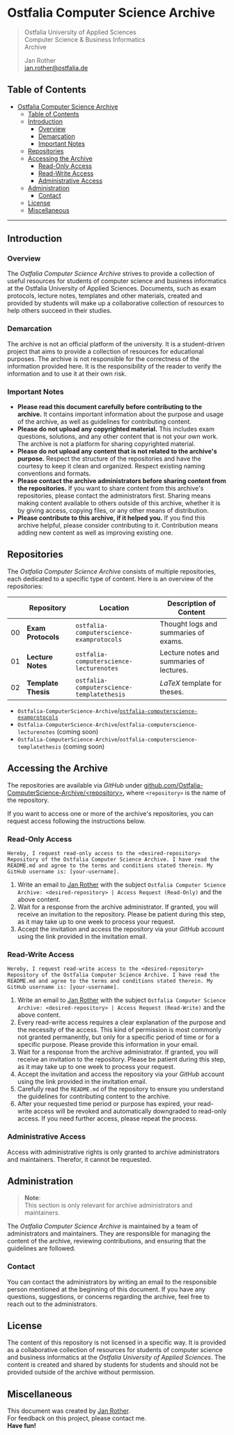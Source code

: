 # Ostfalia Computer Science Archive

> Ostfalia University of Applied Sciences  
> Computer Science & Business Informatics  
> Archive  
> 
> Jan Rother  
> jan.rother@ostfalia.de  

## Table of Contents

<!-- TOC -->
- [Ostfalia Computer Science Archive](#ostfalia-computer-science-archive)
  - [Table of Contents](#table-of-contents)
  - [Introduction](#introduction)
    - [Overview](#overview)
    - [Demarcation](#demarcation)
    - [Important Notes](#important-notes)
  - [Repositories](#repositories)
  - [Accessing the Archive](#accessing-the-archive)
    - [Read-Only Access](#read-only-access)
    - [Read-Write Access](#read-write-access)
    - [Administrative Access](#administrative-access)
  - [Administration](#administration)
    - [Contact](#contact)
  - [License](#license)
  - [Miscellaneous](#miscellaneous)
<!-- TOC -->

-----

## Introduction

### Overview

The *Ostfalia Computer Science Archive* strives to provide a collection of useful resources for students of computer science and business informatics at the Ostfalia University of Applied Sciences. Documents, such as exam protocols, lecture notes, templates and other materials, created and provided by students will make up a collaborative collection of resources to help others succeed in their studies.

### Demarcation

The archive is not an official platform of the university. It is a student-driven project that aims to provide a collection of resources for educational purposes. The archive is not responsible for the correctness of the information provided here. It is the responsibility of the reader to verify the information and to use it at their own risk.

### Important Notes

- **Please read this document carefully before contributing to the archive.** It contains important information about the purpose and usage of the archive, as well as guidelines for contributing content.
- **Please do not upload any copyrighted material.** This includes exam questions, solutions, and any other content that is not your own work. The archive is not a platform for sharing copyrighted material.
- **Please do not upload any content that is not related to the archive's purpose.** Respect the structure of the repositories and have the courtesy to keep it clean and organized. Respect existing naming conventions and formats.
- **Please contact the archive administrators before sharing content from the repositories.** If you want to share content from this archive's repositories, please contact the administrators first. Sharing means making content available to others outside of this archive, whether it is by giving access, copying files, or any other means of distribution.
- **Please contribute to this archive, if it helped you.** If you find this archive helpful, please consider contributing to it. Contribution means adding new content as well as improving existing one.

## Repositories

The *Ostfalia Computer Science Archive* consists of multiple repositories, each dedicated to a specific type of content. Here is an overview of the repositories:

|    |           Repository           |                      Location                      |                Description of Content                |
| -- | ------------------------------ | -------------------------------------------------- | ---------------------------------------------------- |
| 00 | **Exam Protocols**             | `ostfalia-computerscience-examprotocols`           | Thought logs and summaries of exams.                 |
| 01 | **Lecture Notes**              | `ostfalia-computerscience-lecturenotes`            | Lecture notes and summaries of lectures.             |
| 02 | **Template Thesis**            | `ostfalia-computerscience-templatethesis`          | *LaTeX* template for theses.                         |

- `Ostfalia-ComputerScience-Archive`/[`ostfalia-computerscience-examprotocols`](https://github.com/Ostfalia-ComputerScience-Archive/ostfalia-computerscience-examprotocols)
- `Ostfalia-ComputerScience-Archive`/`ostfalia-computerscience-lecturenotes` (coming soon)
- `Ostfalia-ComputerScience-Archive`/`ostfalia-computerscience-templatethesis` (coming soon)

## Accessing the Archive

The repositories are available via *GitHub* under [github.com/Ostfalia-ComputerScience-Archive/\<repository\>](https://github.com/Ostfalia-ComputerScience-Archive/), where `<repository>` is the name of the repository.

If you want to access one or more of the archive's repositories, you can request access following the instructions below.

### Read-Only Access

<!-- recipient: jan.rother@ostfalia.de -->
<!-- subject: "Ostfalia Computer Science Archive: <desired-repository> | Access Request (Read-Only)" -->
<!-- body: "Hereby, I request read-only access to the <desired-repository> Repository of the Ostfalia Computer Science Archive. I have read the README.md and agree to the terms and conditions stated therein. My GitHub username is: [your-username]." -->

  ```text
  Hereby, I request read-only access to the <desired-repository> Repository of the Ostfalia Computer Science Archive. I have read the README.md and agree to the terms and conditions stated therein. My GitHub username is: [your-username].
  ```

1. Write an email to [Jan Rother](mailto:jan.rother@ostfalia.de?subject=Ostfalia%20Computer%20Science%20Archive%3A%20%3Cdesired-repository%3E%20%7C%20Access%20Request%20(Read-Only)&body=Hereby%2C%20I%20request%20read-only%20access%20to%20the%20%3Cdesired-repository%3E%20Repository%20of%20the%20Ostfalia%20Computer%20Science%20Archive.%20I%20have%20read%20the%20README.md%20and%20agree%20to%20the%20terms%20and%20conditions%20stated%20therein.%20My%20GitHub%20username%20is%3A%20%5Byour-username%5D.) with the subject `Ostfalia Computer Science Archive: <desired-repository> | Access Request (Read-Only)` and the above content.
2. Wait for a response from the archive administrator. If granted, you will receive an invitation to the repository. Please be patient during this step, as it may take up to one week to process your request.
3. Accept the invitation and access the repository via your *GitHub* account using the link provided in the invitation email.

### Read-Write Access

<!-- recipient: jan.rother@ostfalia.de -->
<!-- subject: "Ostfalia Computer Science Archive: <desired-repository> | Access Request (Read-Write)" -->
<!-- body: "Hereby, I request read-write access to the <desired-repository> Repository of the Ostfalia Computer Science Archive. I have read the README.md and agree to the terms and conditions stated therein. My GitHub username is: [your-username]." -->

  ```text
  Hereby, I request read-write access to the <desired-repository> Repository of the Ostfalia Computer Science Archive. I have read the README.md and agree to the terms and conditions stated therein. My GitHub username is: [your-username].
  ```

1. Write an email to [Jan Rother](mailto:jan.rother@ostfalia.de?subject=Ostfalia%20Computer%20Science%20Archive%3A%20%3Cdesired-repository%3E%20%7C%20Access%20Request%20(Read-Write)&body=Hereby%2C%20I%20request%20read-write%20access%20to%20the%20%3Cdesired-repository%3E%20Repository%20of%20the%20Ostfalia%20Computer%20Science%20Archive.%20I%20have%20read%20the%20README.md%20and%20agree%20to%20the%20terms%20and%20conditions%20stated%20therein.%20My%20GitHub%20username%20is%3A%20%5Byour-username%5D.) with the subject `Ostfalia Computer Science Archive: <desired-repository> | Access Request (Read-Write)` and the above content.
2. Every read-write access requires a clear explanation of the purpose and the necessity of the access. This kind of permission is most commonly not granted permanently, but only for a specific period of time or for a specific purpose. Please provide this information in your email.
3. Wait for a response from the archive administrator. If granted, you will receive an invitation to the repository. Please be patient during this step, as it may take up to one week to process your request.
4. Accept the invitation and access the repository via your *GitHub* account using the link provided in the invitation email.
5. Carefully read the `README.md` of the repository to ensure you understand the guidelines for contributing content to the archive.
6. After your requested time period or purpose has expired, your read-write access will be revoked and automatically downgraded to read-only access. If you need further access, please repeat the process.

### Administrative Access

Access with administrative rights is only granted to archive administrators and maintainers. Therefor, it cannot be requested.

## Administration

> **Note**:  
> This section is only relevant for archive administrators and maintainers.

The *Ostfalia Computer Science Archive* is maintained by a team of administrators and maintainers. They are responsible for managing the content of the archive, reviewing contributions, and ensuring that the guidelines are followed.

### Contact

You can contact the administrators by writing an email to the responsible person mentioned at the beginning of this document. If you have any questions, suggestions, or concerns regarding the archive, feel free to reach out to the administrators.

## License

The content of this repository is not licensed in a specific way. It is provided as a collaborative collection of resources for students of computer science and business informatics at the *Ostfalia University of Applied Sciences*. The content is created and shared by students for students and should not be provided outside of the archive without permission.

## Miscellaneous

This document was created by [Jan Rother](https://janrother.de).  
For feedback on this project, please contact me.  
**Have fun!**
